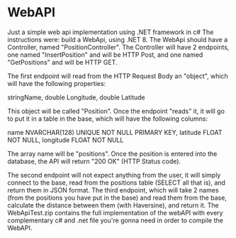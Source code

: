 # WebAPI
Just a simple web api implementation using .NET framework in c# 
The instructions were:
build a WebApi, using .NET 8. The WebApi should have a Controller, named "PositionController". The Controller will have 2 endpoints, one named "InsertPosition" and will be HTTP Post, and one named "GetPositions" and will be HTTP GET.

The first endpoint will read from the HTTP Request Body an "object", which will have the following properties:

stringName,
double Longitude,
double Latitude

This object will be called "Position". Once the endpoint "reads" it, it will go to put it in a table in the base, which  will have the following columns:

name NVARCHAR(128) UNIQUE NOT NULL PRIMARY KEY,
latitude FLOAT NOT NULL,
longitude FLOAT NOT NULL

The array name will be "positions". Once the position is entered into the database, the API will return "200 OK" (HTTP Status code).


The second endpoint will not expect anything from the user, it will simply connect to the base, read from the positions table (SELECT all that is), and return them in JSON format.
The third endpoint, which will take 2 names (from the positions you have put in the base) and read them from the base, calculate the distance between them (with Haversine), and return it.
The WebApiTest.zip contains the full implementation of the webAPI with every complementary c# and .net file you're gonna need in order to compile the WebAPI.
